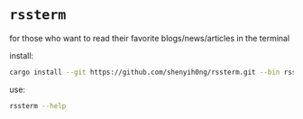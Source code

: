 # `rssterm`

for those who want to read their favorite blogs/news/articles in the terminal

install:

```bash
cargo install --git https://github.com/shenyih0ng/rssterm.git --bin rssterm --locked
```

use:

```bash
rssterm --help
```